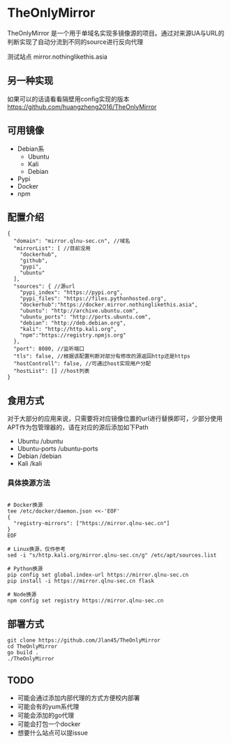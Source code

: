 # TheOnlyMirror

TheOnlyMirror 是一个用于单域名实现多镜像源的项目。通过对来源UA与URL的判断实现了自动分流到不同的source进行反向代理</br>

测试站点 mirror.nothinglikethis.asia

## 另一种实现

如果可以的话请看看隔壁用config实现的版本 https://github.com/huangzheng2016/TheOnlyMirror

## 可用镜像

- Debian系
  - Ubuntu
  - Kali
  - Debian
- Pypi
- Docker
- npm


## 配置介绍

```
{
  "domain": "mirror.qlnu-sec.cn", //域名
  "mirrorList": [ //目前没用
    "dockerhub",
    "github",
    "pypi",
    "ubuntu"
  ],
  "sources": { //源url
    "pypi_index": "https://pypi.org",
    "pypi_files": "https://files.pythonhosted.org",
    "dockerhub":"https://docker.mirror.nothinglikethis.asia",
    "ubuntu": "http://archive.ubuntu.com",
    "ubuntu_ports": "http://ports.ubuntu.com",
    "debian": "http://deb.debian.org",
    "kali": "http://http.kali.org",
    "npm":"https://registry.npmjs.org"
  },
  "port": 8080, //监听端口
  "tls": false, //根据该配置判断对部分有修改的源返回http还是https
  "hostControll": false, //可通过host实现用户分配
  "hostList": [] //host列表
}
```

## 食用方式

对于大部分的应用来说，只需要将对应镜像位置的url进行替换即可，少部分使用APT作为包管理器的，请在对应的源后添加如下Path

- Ubuntu /ubuntu
- Ubuntu-ports /ubuntu-ports
- Debian /debian
- Kali /kali

### 具体换源方法

```shell

# Docker换源
tee /etc/docker/daemon.json <<-'EOF'
{
  "registry-mirrors": ["https://mirror.qlnu-sec.cn"]
}
EOF

# Linux换源，仅作参考
sed -i "s/http.kali.org/mirror.qlnu-sec.cn/g" /etc/apt/sources.list

# Python换源
pip config set global.index-url https://mirror.qlnu-sec.cn
pip install -i https://mirror.qlnu-sec.cn flask

# Node换源
npm config set registry https://mirror.qlnu-sec.cn

```
## 部署方式
```shell
git clone https://github.com/Jlan45/TheOnlyMirror
cd TheOnlyMirror
go build .
./TheOnlyMirror
```
## TODO

- 可能会通过添加内部代理的方式方便校内部署
- 可能会有的yum系代理
- 可能会添加的go代理
- 可能会打包一个docker
- 想要什么站点可以提issue
